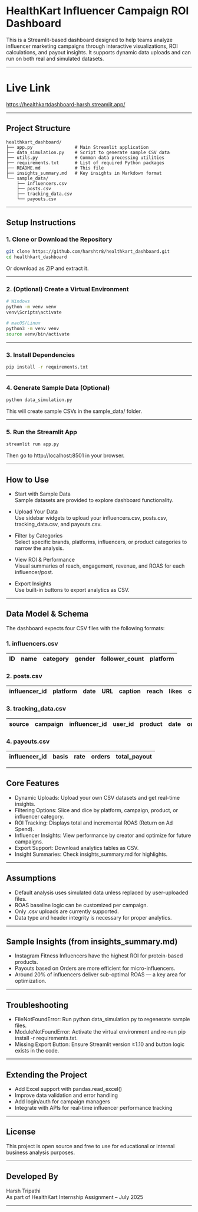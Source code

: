 # HealthKart Influencer Campaign ROI Dashboard

This is a Streamlit-based dashboard designed to help teams analyze influencer marketing campaigns through interactive visualizations, ROI calculations, and payout insights. It supports dynamic data uploads and can run on both real and simulated datasets.

---
# Live Link

https://healthkartdashboard-harsh.streamlit.app/

---
## Project Structure

```
healthkart_dashboard/
├── app.py                # Main Streamlit application
├── data_simulation.py    # Script to generate sample CSV data
├── utils.py              # Common data processing utilities
├── requirements.txt      # List of required Python packages
├── README.md             # This file
├── insights_summary.md   # Key insights in Markdown format
└── sample_data/
    ├── influencers.csv
    ├── posts.csv
    ├── tracking_data.csv
    └── payouts.csv
```

---

## Setup Instructions

### 1. Clone or Download the Repository

```bash
git clone https://github.com/harshtr8/healthkart_dashboard.git
cd healthkart_dashboard
```

Or download as ZIP and extract it.

---

### 2. (Optional) Create a Virtual Environment

```bash
# Windows
python -m venv venv
venv\Scripts\activate

# macOS/Linux
python3 -m venv venv
source venv/bin/activate
```

---

### 3. Install Dependencies

```bash
pip install -r requirements.txt
```

---

### 4. Generate Sample Data (Optional)

```bash
python data_simulation.py
```

This will create sample CSVs in the sample_data/ folder.

---

### 5. Run the Streamlit App

```bash
streamlit run app.py
```

Then go to http://localhost:8501 in your browser.

---

## How to Use

- Start with Sample Data  
  Sample datasets are provided to explore dashboard functionality.

- Upload Your Data  
  Use sidebar widgets to upload your influencers.csv, posts.csv, tracking_data.csv, and payouts.csv.

- Filter by Categories  
  Select specific brands, platforms, influencers, or product categories to narrow the analysis.

- View ROI & Performance  
  Visual summaries of reach, engagement, revenue, and ROAS for each influencer/post.

- Export Insights  
  Use built-in buttons to export analytics as CSV.

---

## Data Model & Schema

The dashboard expects four CSV files with the following formats:

### 1. influencers.csv

| ID | name | category | gender | follower_count | platform |
|----|------|----------|--------|----------------|----------|

### 2. posts.csv

| influencer_id | platform | date | URL | caption | reach | likes | comments |
|---------------|----------|------|-----|---------|-------|-------|----------|

### 3. tracking_data.csv

| source | campaign | influencer_id | user_id | product | date | orders | revenue |
|--------|----------|----------------|---------|---------|------|--------|---------|

### 4. payouts.csv

| influencer_id | basis | rate | orders | total_payout |
|---------------|-------|------|--------|---------------|

---

## Core Features

- Dynamic Uploads: Upload your own CSV datasets and get real-time insights.
- Filtering Options: Slice and dice by platform, campaign, product, or influencer category.
- ROI Tracking: Displays total and incremental ROAS (Return on Ad Spend).
- Influencer Insights: View performance by creator and optimize for future campaigns.
- Export Support: Download analytics tables as CSV.
- Insight Summaries: Check insights_summary.md for highlights.

---

## Assumptions

- Default analysis uses simulated data unless replaced by user-uploaded files.
- ROAS baseline logic can be customized per campaign.
- Only .csv uploads are currently supported.
- Data type and header integrity is necessary for proper analytics.

---

## Sample Insights (from insights_summary.md)

- Instagram Fitness Influencers have the highest ROI for protein-based products.
- Payouts based on Orders are more efficient for micro-influencers.
- Around 20% of influencers deliver sub-optimal ROAS — a key area for optimization.

---

## Troubleshooting

- FileNotFoundError: Run python data_simulation.py to regenerate sample files.
- ModuleNotFoundError: Activate the virtual environment and re-run pip install -r requirements.txt.
- Missing Export Button: Ensure Streamlit version ≥1.10 and button logic exists in the code.

---

## Extending the Project

- Add Excel support with pandas.read_excel()
- Improve data validation and error handling
- Add login/auth for campaign managers
- Integrate with APIs for real-time influencer performance tracking

---

## License

This project is open source and free to use for educational or internal business analysis purposes.

---

## Developed By

Harsh Tripathi  
As part of HealthKart Internship Assignment – July 2025

---
